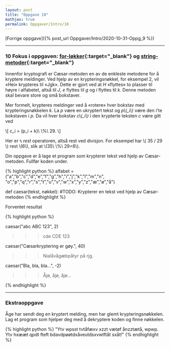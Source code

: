 ```yaml
---
layout: post
title: "Oppgave 10"
mathjax: true
permalink: Oppgaver/Intro/10
---
```


[Forrige oppgave]({% post_url Oppgaver/Intro/2020-10-31-Oppg_9 %})

---

### 10 Fokus i oppgaven: [for-løkker](https://www.w3schools.com/python/python_for_loops.asp){:target="_blank"} og [string-metoder](https://www.w3schools.com/python/python_ref_string.asp){:target="_blank"}

Innenfor kryptografi er Cæsar-metoden en av de enkleste metodene for å kryptere meldinger. Ved hjelp av en krypteringsnøkkel, for eksempel 2, vil «Hei» krypteres til «Jgk». Dette er gjort ved at *H* «flyttes» to plasser til høyre i alfabetet, altså til *J*, *e* flyttes til *g* og *i* flyttes til *k*. Denne metoden skal bevare store og små bokstaver. 

Mer formelt, krypteres meldinger ved å «rotere» hver bokstav med krypteringsnøkkelen *k*. La *p* være en ukryptert tekst og *p\\(_i\\)* være den *i*'te bokstaven i *p*. Da vil hver bokstav *c\\(_i\\)* i den krypterte teksten *c* være gitt ved

\\[ c_i = (p_i + k)\\ \\%\\ 29. \\]

Her er ``%`` *rest* operatoren, altså rest ved divisjon. For eksempel har \\( 35 / 29 \\) rest \\(6\\), slik at \\(35\\ \\%\\ 29=6\\).

Din oppgave er å lage et program som krypterer tekst ved hjelp av Cæsar-metoden. Fullfør koden under.

{% highlight python %}
alfabet = ("a","b","c","d","e","f","g","h","i","j","k","l","m","n",
           "o","p","q","r","s","t","u","v","w","x","y","z","æ","ø","å")

def caesar(tekst, nøkkel):
    #TODO: Krypterer en tekst ved hjelp av Cæsar-metoden 
{% endhighlight %}



<summary>Forventet resultat</summary>
<p>

{% highlight python %}

caesar("abc ABC 123", 2)
>>> cde CDE 123

caesar("Cæsarkryptering er gøy.", 40)
>>> Nialåvågæbpåtyr på rjg.

caesar("Bla, bla, bla...", -2)
>>> Åjø, åjø, åjø...

{% endhighlight %}


</p>



---

### Ekstraoppgave
Åge har sendt deg en kryptert melding, men har glemt krypteringsnøkkelen. Lag et program som hjelper deg med å dekryptere koden og finne nøkkelen.

{% highlight python %}
"Ytv wpsst tvtåfæxv xzzt vætøf ånzztætå, wpwp. Ytv hxææt qpdt fteft bdavdpøøtdxåveutdsxvwtftåt sxåt!"
{% endhighlight %}
<!-- [Neste oppgave]({% post_url Oppgaver/Intro/2020-10-31-Oppg_8 %}) -->